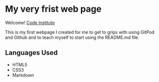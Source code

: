 # My very frist web page

Welcome! [Code Institute](http://codeinstitute.net/)

This is my first webpage I created for me to get to grips with using GitPod and Github and to teach myself to start using the README.md file.

## Languages Used
- HTML5
- CSS3
- Markdown